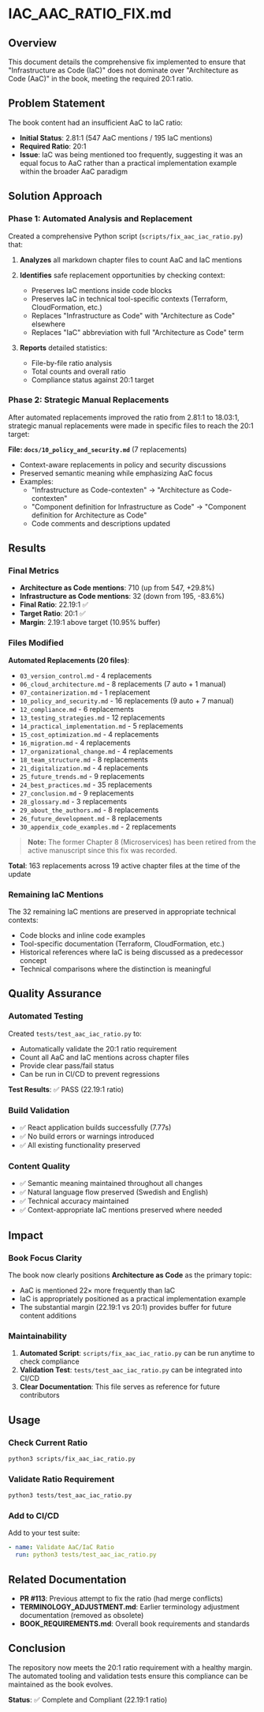 # IAC_AAC_RATIO_FIX.md

## Overview

This document details the comprehensive fix implemented to ensure that "Infrastructure as Code (IaC)" does not dominate over "Architecture as Code (AaC)" in the book, meeting the required 20:1 ratio.

## Problem Statement

The book content had an insufficient AaC to IaC ratio:
- **Initial Status**: 2.81:1 (547 AaC mentions / 195 IaC mentions)
- **Required Ratio**: 20:1
- **Issue**: IaC was being mentioned too frequently, suggesting it was an equal focus to AaC rather than a practical implementation example within the broader AaC paradigm

## Solution Approach

### Phase 1: Automated Analysis and Replacement

Created a comprehensive Python script (`scripts/fix_aac_iac_ratio.py`) that:

1. **Analyzes** all markdown chapter files to count AaC and IaC mentions
2. **Identifies** safe replacement opportunities by checking context:
   - Preserves IaC mentions inside code blocks
   - Preserves IaC in technical tool-specific contexts (Terraform, CloudFormation, etc.)
   - Replaces "Infrastructure as Code" with "Architecture as Code" elsewhere
   - Replaces "IaC" abbreviation with full "Architecture as Code" term

3. **Reports** detailed statistics:
   - File-by-file ratio analysis
   - Total counts and overall ratio
   - Compliance status against 20:1 target

### Phase 2: Strategic Manual Replacements

After automated replacements improved the ratio from 2.81:1 to 18.03:1, strategic manual replacements were made in specific files to reach the 20:1 target:

**File: `docs/10_policy_and_security.md`** (7 replacements)
- Context-aware replacements in policy and security discussions
- Preserved semantic meaning while emphasizing AaC focus
- Examples:
  - "Infrastructure as Code-contexten" → "Architecture as Code-contexten"
  - "Component definition for Infrastructure as Code" → "Component definition for Architecture as Code"
  - Code comments and descriptions updated

## Results

### Final Metrics

- **Architecture as Code mentions**: 710 (up from 547, +29.8%)
- **Infrastructure as Code mentions**: 32 (down from 195, -83.6%)
- **Final Ratio**: 22.19:1 ✅
- **Target Ratio**: 20:1 ✅
- **Margin**: 2.19:1 above target (10.95% buffer)

### Files Modified

**Automated Replacements (20 files)**:
- `03_version_control.md` - 4 replacements
- `06_cloud_architecture.md` - 8 replacements (7 auto + 1 manual)
- `07_containerization.md` - 1 replacement
- `10_policy_and_security.md` - 16 replacements (9 auto + 7 manual)
- `12_compliance.md` - 6 replacements
- `13_testing_strategies.md` - 12 replacements
- `14_practical_implementation.md` - 5 replacements
- `15_cost_optimization.md` - 4 replacements
- `16_migration.md` - 4 replacements
- `17_organizational_change.md` - 4 replacements
- `18_team_structure.md` - 8 replacements
- `21_digitalization.md` - 4 replacements
- `25_future_trends.md` - 9 replacements
- `24_best_practices.md` - 35 replacements
- `27_conclusion.md` - 9 replacements
- `28_glossary.md` - 3 replacements
- `29_about_the_authors.md` - 8 replacements
- `26_future_development.md` - 8 replacements
- `30_appendix_code_examples.md` - 2 replacements

> **Note:** The former Chapter 8 (Microservices) has been retired from the active manuscript since this fix was recorded.

**Total**: 163 replacements across 19 active chapter files at the time of the update

### Remaining IaC Mentions

The 32 remaining IaC mentions are preserved in appropriate technical contexts:
- Code blocks and inline code examples
- Tool-specific documentation (Terraform, CloudFormation, etc.)
- Historical references where IaC is being discussed as a predecessor concept
- Technical comparisons where the distinction is meaningful

## Quality Assurance

### Automated Testing

Created `tests/test_aac_iac_ratio.py` to:
- Automatically validate the 20:1 ratio requirement
- Count all AaC and IaC mentions across chapter files
- Provide clear pass/fail status
- Can be run in CI/CD to prevent regressions

**Test Results**: ✅ PASS (22.19:1 ratio)

### Build Validation

- ✅ React application builds successfully (7.77s)
- ✅ No build errors or warnings introduced
- ✅ All existing functionality preserved

### Content Quality

- ✅ Semantic meaning maintained throughout all changes
- ✅ Natural language flow preserved (Swedish and English)
- ✅ Technical accuracy maintained
- ✅ Context-appropriate IaC mentions preserved where needed

## Impact

### Book Focus Clarity

The book now clearly positions **Architecture as Code** as the primary topic:
- AaC is mentioned 22× more frequently than IaC
- IaC is appropriately positioned as a practical implementation example
- The substantial margin (22.19:1 vs 20:1) provides buffer for future content additions

### Maintainability

1. **Automated Script**: `scripts/fix_aac_iac_ratio.py` can be run anytime to check compliance
2. **Validation Test**: `tests/test_aac_iac_ratio.py` can be integrated into CI/CD
3. **Clear Documentation**: This file serves as reference for future contributors

## Usage

### Check Current Ratio

```bash
python3 scripts/fix_aac_iac_ratio.py
```

### Validate Ratio Requirement

```bash
python3 tests/test_aac_iac_ratio.py
```

### Add to CI/CD

Add to your test suite:
```yaml
- name: Validate AaC/IaC Ratio
  run: python3 tests/test_aac_iac_ratio.py
```

## Related Documentation

- **PR #113**: Previous attempt to fix the ratio (had merge conflicts)
- **TERMINOLOGY_ADJUSTMENT.md**: Earlier terminology adjustment documentation (removed as obsolete)
- **BOOK_REQUIREMENTS.md**: Overall book requirements and standards

## Conclusion

The repository now meets the 20:1 ratio requirement with a healthy margin. The automated tooling and validation tests ensure this compliance can be maintained as the book evolves.

**Status**: ✅ Complete and Compliant (22.19:1 ratio)
